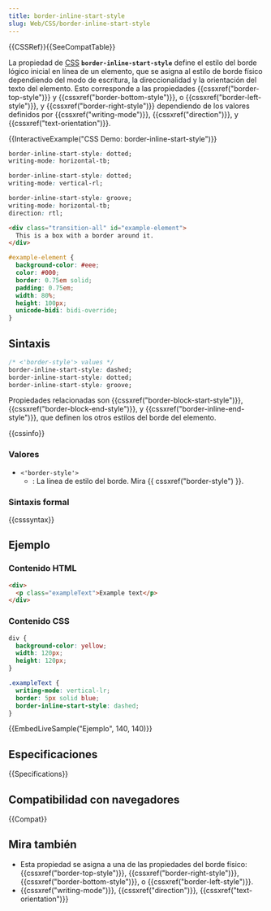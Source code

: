 ```yaml
---
title: border-inline-start-style
slug: Web/CSS/border-inline-start-style
---
```


{{CSSRef}}{{SeeCompatTable}}

La propiedad de [CSS](/es/docs/Web/CSS) **`border-inline-start-style`** define el estilo del borde lógico inicial en línea de un elemento, que se asigna al estilo de borde físico dependiendo del modo de escritura, la direccionalidad y la orientación del texto del elemento. Esto corresponde a las propiedades {{cssxref("border-top-style")}} y {{cssxref("border-bottom-style")}}, o {{cssxref("border-left-style")}}, y {{cssxref("border-right-style")}} dependiendo de los valores definidos por {{cssxref("writing-mode")}}, {{cssxref("direction")}}, y {{cssxref("text-orientation")}}.

{{InteractiveExample("CSS Demo: border-inline-start-style")}}

```css interactive-example-choice
border-inline-start-style: dotted;
writing-mode: horizontal-tb;
```

```css interactive-example-choice
border-inline-start-style: dotted;
writing-mode: vertical-rl;
```

```css interactive-example-choice
border-inline-start-style: groove;
writing-mode: horizontal-tb;
direction: rtl;
```

```html interactive-example
<div class="transition-all" id="example-element">
  This is a box with a border around it.
</div>
```

```css interactive-example
#example-element {
  background-color: #eee;
  color: #000;
  border: 0.75em solid;
  padding: 0.75em;
  width: 80%;
  height: 100px;
  unicode-bidi: bidi-override;
}
```

## Sintaxis

```css
/* <'border-style'> values */
border-inline-start-style: dashed;
border-inline-start-style: dotted;
border-inline-start-style: groove;
```

Propiedades relacionadas son {{cssxref("border-block-start-style")}}, {{cssxref("border-block-end-style")}}, y {{cssxref("border-inline-end-style")}}, que definen los otros estilos del borde del elemento.

{{cssinfo}}

### Valores

- `<'border-style'>`
  - : La línea de estilo del borde. Mira {{ cssxref("border-style") }}.

### Sintaxis formal

{{csssyntax}}

## Ejemplo

### Contenido HTML

```html
<div>
  <p class="exampleText">Example text</p>
</div>
```

### Contenido CSS

```css
div {
  background-color: yellow;
  width: 120px;
  height: 120px;
}

.exampleText {
  writing-mode: vertical-lr;
  border: 5px solid blue;
  border-inline-start-style: dashed;
}
```

{{EmbedLiveSample("Ejemplo", 140, 140)}}

## Especificaciones

{{Specifications}}

## Compatibilidad con navegadores

{{Compat}}

## Mira también

- Esta propiedad se asigna a una de las propiedades del borde físico: {{cssxref("border-top-style")}}, {{cssxref("border-right-style")}}, {{cssxref("border-bottom-style")}}, o {{cssxref("border-left-style")}}.
- {{cssxref("writing-mode")}}, {{cssxref("direction")}}, {{cssxref("text-orientation")}}
